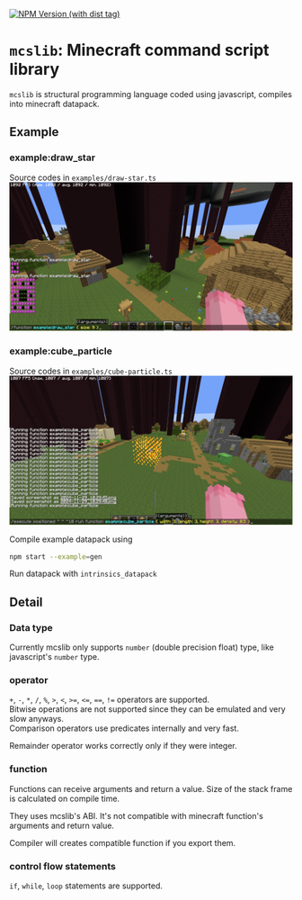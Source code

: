 [![NPM Version (with dist tag)](https://img.shields.io/npm/v/mcslib/latest)](https://www.npmjs.com/package/mcslib)
# `mcslib`: Minecraft command script library
`mcslib` is structural programming language coded using javascript, compiles into minecraft datapack.

## Example
### example:draw_star
Source codes in `examples/draw-star.ts`
![Draw star example preview](./assets/draw_star.png)

### example:cube_particle
Source codes in `examples/cube-particle.ts`
![Cube particle example preview](./assets/cube_particle.png)

Compile example datapack using
```bash
npm start --example=gen
```
Run datapack with `intrinsics_datapack`

## Detail
### Data type
Currently mcslib only supports `number` (double precision float) type, like javascript's `number` type.

### operator
`+`, `-`, `*`, `/`, `%`, `>`, `<`, `>=`, `<=`, `==`, `!=` operators are supported.  
Bitwise operations are not supported since they can be emulated and very slow anyways.  
Comparison operators use predicates internally and very fast.

Remainder operator works correctly only if they were integer.

### function
Functions can receive arguments and return a value.
Size of the stack frame is calculated on compile time.

They uses mcslib's ABI. It's not compatible with minecraft function's arguments and return value.

Compiler will creates compatible function if you export them.

### control flow statements
`if`, `while`, `loop` statements are supported.

